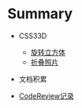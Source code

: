 # Summary

* CSS33D
  * [旋转立方体](./CSS33D/rotate-cube.md)
  * [折叠照片](./CSS33D/fold-picture.md)

* 文档积累
 * [CodeReview记录](./文档积累/CodeReview记录.md)